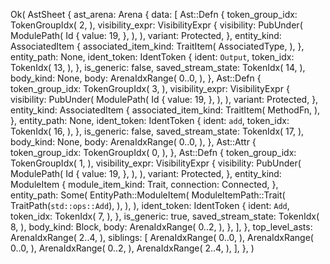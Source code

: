 Ok(
    AstSheet {
        ast_arena: Arena {
            data: [
                Ast::Defn {
                    token_group_idx: TokenGroupIdx(
                        2,
                    ),
                    visibility_expr: VisibilityExpr {
                        visibility: PubUnder(
                            ModulePath(
                                Id {
                                    value: 19,
                                },
                            ),
                        ),
                        variant: Protected,
                    },
                    entity_kind: AssociatedItem {
                        associated_item_kind: TraitItem(
                            AssociatedType,
                        ),
                    },
                    entity_path: None,
                    ident_token: IdentToken {
                        ident: `Output`,
                        token_idx: TokenIdx(
                            13,
                        ),
                    },
                    is_generic: false,
                    saved_stream_state: TokenIdx(
                        14,
                    ),
                    body_kind: None,
                    body: ArenaIdxRange(
                        0..0,
                    ),
                },
                Ast::Defn {
                    token_group_idx: TokenGroupIdx(
                        3,
                    ),
                    visibility_expr: VisibilityExpr {
                        visibility: PubUnder(
                            ModulePath(
                                Id {
                                    value: 19,
                                },
                            ),
                        ),
                        variant: Protected,
                    },
                    entity_kind: AssociatedItem {
                        associated_item_kind: TraitItem(
                            MethodFn,
                        ),
                    },
                    entity_path: None,
                    ident_token: IdentToken {
                        ident: `add`,
                        token_idx: TokenIdx(
                            16,
                        ),
                    },
                    is_generic: false,
                    saved_stream_state: TokenIdx(
                        17,
                    ),
                    body_kind: None,
                    body: ArenaIdxRange(
                        0..0,
                    ),
                },
                Ast::Attr {
                    token_group_idx: TokenGroupIdx(
                        0,
                    ),
                },
                Ast::Defn {
                    token_group_idx: TokenGroupIdx(
                        1,
                    ),
                    visibility_expr: VisibilityExpr {
                        visibility: PubUnder(
                            ModulePath(
                                Id {
                                    value: 19,
                                },
                            ),
                        ),
                        variant: Protected,
                    },
                    entity_kind: ModuleItem {
                        module_item_kind: Trait,
                        connection: Connected,
                    },
                    entity_path: Some(
                        EntityPath::ModuleItem(
                            ModuleItemPath::Trait(
                                TraitPath(`std::ops::Add`),
                            ),
                        ),
                    ),
                    ident_token: IdentToken {
                        ident: `Add`,
                        token_idx: TokenIdx(
                            7,
                        ),
                    },
                    is_generic: true,
                    saved_stream_state: TokenIdx(
                        8,
                    ),
                    body_kind: Block,
                    body: ArenaIdxRange(
                        0..2,
                    ),
                },
            ],
        },
        top_level_asts: ArenaIdxRange(
            2..4,
        ),
        siblings: [
            ArenaIdxRange(
                0..0,
            ),
            ArenaIdxRange(
                0..0,
            ),
            ArenaIdxRange(
                0..2,
            ),
            ArenaIdxRange(
                2..4,
            ),
        ],
    },
)